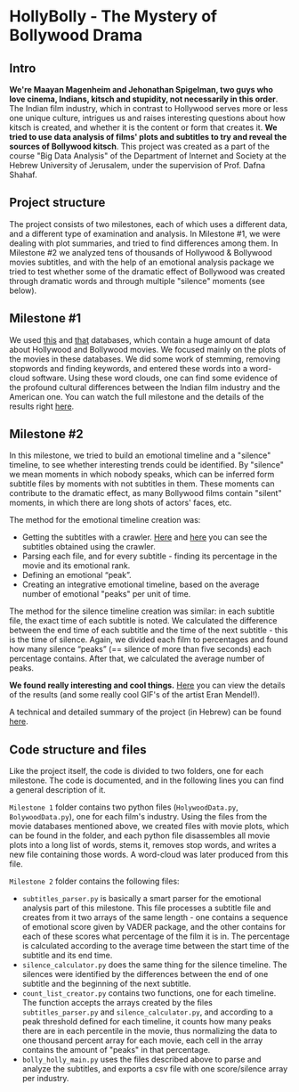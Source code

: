 # HollyBolly - The Mystery of Bollywood Drama

## Intro
**We're Maayan Magenheim and Jehonathan Spigelman, two guys who love cinema, Indians, kitsch and stupidity, not necessarily in this order**.
The Indian film industry, which in contrast to Hollywood serves more or less one unique culture, intrigues us and raises interesting questions about how kitsch is created, and whether it is the content or form that creates it. **We tried to use data analysis of films' plots and subtitles to try and reveal the sources of Bollywood kitsch**. This project was created as a part of the course "Big Data Analysis" of the Department of Internet and Society at the Hebrew University of Jerusalem, under the supervision of Prof. Dafna Shahaf.

## Project structure
The project consists of two milestones, each of which uses a different data, and a different type of examination and analysis.
In Milestone #1, we were dealing with plot summaries, and tried to find differences among them. In Milestone #2 we analyzed tens of thousands of Hollywood & Bollywood movies subtitles, and with the help of an emotional analysis package we tried to test whether some of the dramatic effect of Bollywood was created through dramatic words and through multiple "silence" moments (see below).

## Milestone #1
We used [this](https://www.kaggle.com/rounakbanik/the-movies-dataset) and [that](https://github.com/BollywoodData/Bollywood-Data) databases, which contain a huge amount of data about Hollywood and Bollywood movies. We focused mainly on the plots of the movies in these databases. We did some work of stemming, removing stopwords and finding keywords, and entered these words into a word-cloud software. Using these word clouds, one can find some evidence of the profound cultural differences between the Indian film industry and the American one. You can watch the full milestone and the details of the results right [here](https://docs.google.com/presentation/d/1KKxKNOeBRdmZgX_qUiEZqBcHoxScGFualfpLHDHDVAg/edit?usp=sharing).

## Milestone #2
In this milestone, we tried to build an emotional timeline and a "silence" timeline, to see whether interesting trends could be identified. By "silence" we mean moments in which nobody speaks, which can be inferred form subtitle files by moments with not subtitles in them. These moments can contribute to the dramatic effect, as many Bollywood films contain "silent" moments, in which there are  long shots of actors' faces, etc.

The method for the emotional timeline creation was:

- Getting the subtitles with a crawler. [Here](https://drive.google.com/drive/folders/1d96FzyqGi20fBvOuVJl8XXg4LUJsEd2Z) and [here](https://drive.google.com/drive/folders/1RtnPfNNa2bcTfXPfH3ZDTJrN5_iBQOTU) you can see the subtitles obtained using the crawler.
- Parsing each file, and for every subtitle - finding its percentage in the movie and its emotional rank.
- Defining an emotional “peak”.
- Creating an integrative emotional timeline, based on the average number of emotional "peaks" per unit of time.

The method for the silence timeline creation was similar: in each subtitle file, the exact time of each subtitle is noted. We calculated the difference between the end time of each subtitle and the time of the next subtitle - this is the time of silence.
Again, we divided each film to percentages and found how many silence “peaks” (== silence of more than five seconds) each percentage contains. After that, we calculated the average number of peaks.

**We found really interesting and cool things.** [Here](https://docs.google.com/presentation/d/1R-tbiFE6VO4HuTHPJJz7GieSk3MhdVkuNG7904N0k0Q/edit?usp=sharing) you can view the details of the results (and some really cool GIF's of the artist Eran Mendel!).

A technical and detailed summary of the project (in Hebrew) can be found [here](https://docs.google.com/document/d/1IXjdRqUyF6k394ISiknMfIBmFOPCBfwl2-r8-n6rGjI/edit?usp=sharing).

## Code structure and files
Like the project itself, the code is divided to two folders, one for each milestone. The code is documented, and in the following lines you can find a general description of it.

```Milestone 1``` folder contains two python files (```HolywoodData.py```, ```BolywoodData.py```), one for each film's industry. Using the files from the movie databases mentioned above, we created files with movie plots, which can be found in the folder, and each python file disassembles all movie plots into a long list of words, stems it, removes stop words, and writes a new file containing those words. A word-cloud was later produced from this file.

```Milestone 2``` folder contains the following files:

- ```subtitles_parser.py``` is basically a smart parser for the emotional analysis part of this milestone. This file processes a subtitle file and creates from it two arrays of the same length - one contains a sequence of emotional score given by VADER package, and the other contains for each of these scores what percentage of the film it is in. The percentage is calculated according to the average time between the start time of the subtitle and its end time.
- ```silence_calculator.py``` does the same thing for the silence timeline. The silences were identified by the differences between the end of one subtitle and the beginning of the next subtitle.
- ```count_list_creator.py``` contains two functions, one for each timeline. The function accepts the arrays created by the files ```subtitles_parser.py``` and  ```silence_calculator.py```, and according to a peak threshold defined for each timeline, it counts how many peaks there are in each percentile in the movie, thus normalizing the data to one thousand percent array for each movie, each cell in the array contains the amount of "peaks" in that percentage.
- ```bolly_holly_main.py``` uses the files described above to parse and analyze the subtitles, and exports a csv file with one score/silence array per industry.
